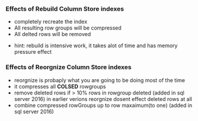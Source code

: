 ### Effects of Rebuild Column Store indexes
-   completely recreate the index
-   All resulting row groups will be compressed
-   All delted rows will be removed
*   hint: rebuild is intensive work, it takes alot of time and has memory pressure effect

### Effects of Reorgnize Column Store indexes
-   reorgnize is probaply what you are going to be doing most of the time
-   it compresses all **COLSED** rowgroups
-   remove deleted rows if > 10% rows in rowgroup deleted (added in sql server 2016) in earlier verions reorgnize dosent effect deleted rows at all
-   combine compressed rowGroups up to row maxaimum(to one) (added in sql server 2016)



